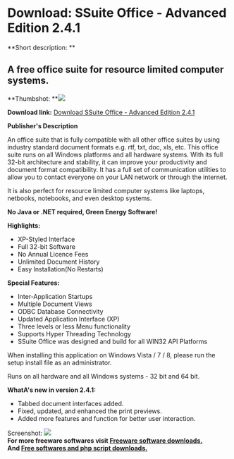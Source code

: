 # Download: SSuite Office - Advanced Edition 2.4.1

**Short description: **

## A free office suite for resource limited computer systems.

  
**Thumbshot: **![](http://www.freewarefiles.com/screenshot/ssuiteadved2_md.gif)   
  
**Download link:** [Download SSuite Office - Advanced Edition 2.4.1](http://freesoftwares.boysofts.com/SSuite-Office-Advanced-Edition_program_46400.html)  
  

**Publisher's Description**  
  

An office suite that is fully compatible with all other office suites by using
industry standard document formats e.g. rtf, txt, doc, xls, etc. This office
suite runs on all Windows platforms and all hardware systems. With its full
32-bit architecture and stability, it can improve your productivity and
document format compatibility. It has a full set of communication utilities to
allow you to contact everyone on your LAN network or through the internet.

It is also perfect for resource limited computer systems like laptops,
netbooks, notebooks, and even desktop systems.

**No Java or .NET required, Green Energy Software!**

**Highlights:**

  * XP-Styled Interface 
  * Full 32-bit Software 
  * No Annual Licence Fees 
  * Unlimited Document History 
  * Easy Installation(No Restarts) 

**Special Features:**

  * Inter-Application Startups 
  * Multiple Document Views 
  * ODBC Database Connectivity 
  * Updated Application Interface (XP) 
  * Three levels or less Menu functionality 
  * Supports Hyper Threading Technology 
  * SSuite Office was designed and build for all WIN32 API Platforms 

When installing this application on Windows Vista / 7 / 8, please run the
setup install file as an administrator.

Runs on all hardware and all Windows systems - 32 bit and 64 bit.

**WhatA's new in version 2.4.1:**

  * Tabbed document interfaces added. 
  * Fixed, updated, and enhanced the print previews. 
  * Added more features and function for better user interaction. 

  
  
Screenshot: ![](http://www.freewarefiles.com/screenshot/ssuiteadved2.gif)  
**For more freeware softwares visit [Freeware software downloads.](http://freesoftwares.boysofts.com/)**   
**And [Free softwares and php script downloads.](http://www.boysofts.com/)**

